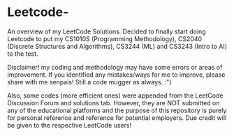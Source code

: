 # Leetcode-

An overview of my LeetCode Solutions. Decided to finally start doing Leetcode to put my CS1010S (Programming Methodology), CS2040 (Discrete Structures and Algorithms), CS3244 (ML) and CS3243 (Intro to AI) to the test.

Disclaimer! my coding and methodology may have some errors or areas of improvement. If you identified any mistakes/ways for me to improve, please share with me senpais! Still a code mugger as always. :") 

Also, some codes (more efficient ones) were appended from the LeetCode Discussion Forum and solutions tab. However, they are NOT submitted on any of the educational platforms and the purpose of this repository is purely for personal reference and reference for potential employers. Due credit will be given to the respective LeetCode users! 
